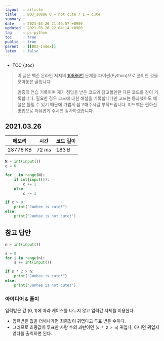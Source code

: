 ```yaml
---
layout  : article
title   : BOJ_10886 0 = not cute / 1 = cute
summary : 
date    : 2021-03-26 21:46:57 +0900
updated : 2021-03-26 22:04:14 +0900
tag     : ps-python
toc     : true
public  : true
parent  : [[BOJ-Index]]
latex   : false
---
```

* TOC
{:toc}

> 이 글은 백준 온라인 저지의 [10886번](https://www.acmicpc.net/problem/10886) 문제를 파이썬(Python)으로 풀이한 것을 모아놓은 글입니다.
>
> 일종의 연습 기록이며 제가 정답을 받은 코드와 참고할만한 다른 코드를 같이 기록합니다. 필요한 경우 코드에 대한 해설을 기록합니다만 코드는 통과했어도 해설은 틀릴 수 있기 때문에 가볍게 참고해주시길 부탁드립니다. 피드백은 편하신 방법으로 자유롭게 주시면 감사하겠습니다.

## 2021.03.26

| 메모리    | 시간  | 코드 길이 |
| --------- | ----- | --------- |
| 28776 KB  | 72 ms | 183 B     |

```python
N = int(input())
c = 0

for _ in range(N):
    if int(input()):
        c += 1
    else:
        c -= 1

if c > 0:
    print("Junhee is cute!")
else:
    print("Junhee is not cute!")
```

## 참고 답안

```python
n = int(input())

s = 0
for i in range(n):
    s += int(input())

if s * 2 > n:
    print("Junhee is cute!")
else:
    print("Junhee is not cute!")
```

### 아이디어 & 풀이

 입력받은 값 (0, 1)에 따라 케이스를 나누지 않고 입력값 자체를 이용한다.

* 입력받은 값을 더해나가면 최종값이 귀엽다고 투표 받은 수이다.
* 그러므로 최종값이 투표한 사람 수의 과반이면 (`s * 2 > n`) 귀엽다, 아니면 귀엽지 않다를 출력하면 된다.
